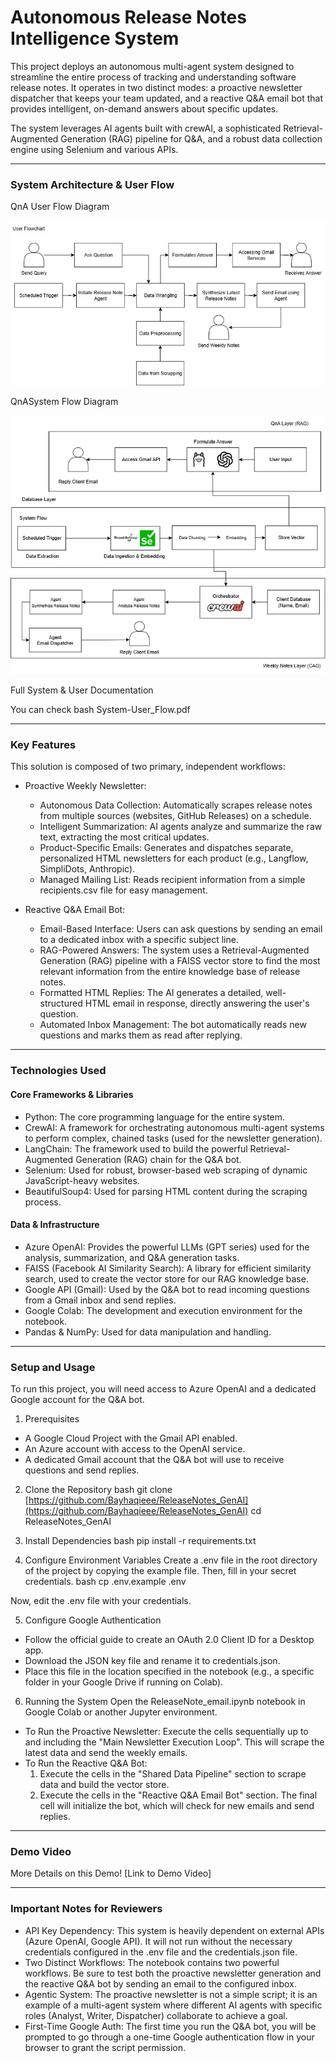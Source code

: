 # Autonomous Release Notes Intelligence System

This project deploys an autonomous multi-agent system designed to streamline the entire process of tracking and understanding software release notes. It operates in two distinct modes: a proactive newsletter dispatcher that keeps your team updated, and a reactive Q&A email bot that provides intelligent, on-demand answers about specific updates.

The system leverages AI agents built with crewAI, a sophisticated Retrieval-Augmented Generation (RAG) pipeline for Q&A, and a robust data collection engine using Selenium and various APIs.

---

### System Architecture & User Flow

QnA User Flow Diagram

![User Flow Diagram](https://github.com/Bayhaqieee/ReleaseNotes_GenAI/blob/main/User.jpg)

QnASystem Flow Diagram

![System Flow Diagram](https://github.com/Bayhaqieee/ReleaseNotes_GenAI/blob/main/System.jpg)

Full System & User Documentation

You can check
bash
System-User_Flow.pdf

---

### Key Features

This solution is composed of two primary, independent workflows:

* Proactive Weekly Newsletter:
    * Autonomous Data Collection: Automatically scrapes release notes from multiple sources (websites, GitHub Releases) on a schedule.
    * Intelligent Summarization: AI agents analyze and summarize the raw text, extracting the most critical updates.
    * Product-Specific Emails: Generates and dispatches separate, personalized HTML newsletters for each product (e.g., Langflow, SimpliDots, Anthropic).
    * Managed Mailing List: Reads recipient information from a simple recipients.csv file for easy management.

* Reactive Q&A Email Bot:
    * Email-Based Interface: Users can ask questions by sending an email to a dedicated inbox with a specific subject line.
    * RAG-Powered Answers: The system uses a Retrieval-Augmented Generation (RAG) pipeline with a FAISS vector store to find the most relevant information from the entire knowledge base of release notes.
    * Formatted HTML Replies: The AI generates a detailed, well-structured HTML email in response, directly answering the user's question.
    * Automated Inbox Management: The bot automatically reads new questions and marks them as read after replying.

---

### Technologies Used

#### Core Frameworks & Libraries
* Python: The core programming language for the entire system.
* CrewAI: A framework for orchestrating autonomous multi-agent systems to perform complex, chained tasks (used for the newsletter generation).
* LangChain: The framework used to build the powerful Retrieval-Augmented Generation (RAG) chain for the Q&A bot.
* Selenium: Used for robust, browser-based web scraping of dynamic JavaScript-heavy websites.
* BeautifulSoup4: Used for parsing HTML content during the scraping process.

#### Data & Infrastructure
* Azure OpenAI: Provides the powerful LLMs (GPT series) used for the analysis, summarization, and Q&A generation tasks.
* FAISS (Facebook AI Similarity Search): A library for efficient similarity search, used to create the vector store for our RAG knowledge base.
* Google API (Gmail): Used by the Q&A bot to read incoming questions from a Gmail inbox and send replies.
* Google Colab: The development and execution environment for the notebook.
* Pandas & NumPy: Used for data manipulation and handling.

---

### Setup and Usage

To run this project, you will need access to Azure OpenAI and a dedicated Google account for the Q&A bot.

1. Prerequisites
* A Google Cloud Project with the Gmail API enabled.
* An Azure account with access to the OpenAI service.
* A dedicated Gmail account that the Q&A bot will use to receive questions and send replies.

2. Clone the Repository
bash
git clone [https://github.com/Bayhaqieee/ReleaseNotes_GenAI](https://github.com/Bayhaqieee/ReleaseNotes_GenAI)
cd ReleaseNotes_GenAI


3. Install Dependencies
bash
pip install -r requirements.txt


4. Configure Environment Variables
Create a .env file in the root directory of the project by copying the example file. Then, fill in your secret credentials.
bash
cp .env.example .env

Now, edit the .env file with your credentials.

5. Configure Google Authentication
* Follow the official guide to create an OAuth 2.0 Client ID for a Desktop app.
* Download the JSON key file and rename it to credentials.json.
* Place this file in the location specified in the notebook (e.g., a specific folder in your Google Drive if running on Colab).

6. Running the System
Open the ReleaseNote_email.ipynb notebook in Google Colab or another Jupyter environment.

* To Run the Proactive Newsletter: Execute the cells sequentially up to and including the "Main Newsletter Execution Loop". This will scrape the latest data and send the weekly emails.
* To Run the Reactive Q&A Bot:
    1.  Execute the cells in the "Shared Data Pipeline" section to scrape data and build the vector store.
    2.  Execute the cells in the "Reactive Q&A Email Bot" section. The final cell will initialize the bot, which will check for new emails and send replies.

---

### Demo Video

More Details on this Demo!
[Link to Demo Video]

---

### Important Notes for Reviewers

* API Key Dependency: This system is heavily dependent on external APIs (Azure OpenAI, Google API). It will not run without the necessary credentials configured in the .env file and the credentials.json file.
* Two Distinct Workflows: The notebook contains two powerful workflows. Be sure to test both the proactive newsletter generation and the reactive Q&A bot by sending an email to the configured inbox.
* Agentic System: The proactive newsletter is not a simple script; it is an example of a multi-agent system where different AI agents with specific roles (Analyst, Writer, Dispatcher) collaborate to achieve a goal.
* First-Time Google Auth: The first time you run the Q&A bot, you will be prompted to go through a one-time Google authentication flow in your browser to grant the script permission.
